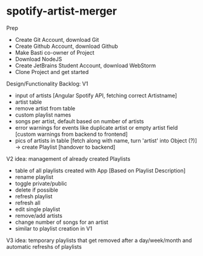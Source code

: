 # spotify-artist-merger

Prep
- Create Git Account, download Git
- Create Github Account, download Github
- Make Basti co-owner of Project
- Download NodeJS
- Create JetBrains Student Account, download WebStorm
- Clone Project and get started

Design/Functionality Backlog:
V1
- input of artists [Angular Spotify API, fetching correct Artistname]
- artist table
- remove artist from table
- custom playlist names
- songs per artist, default based on number of artists
- error warnings for events like duplicate artist or empty artist field [custom warnings from backend to frontend]
- pics of artists in table [fetch along with name, turn 'artist' into Object (?)]
-> create Playlist [handover to backend]

V2
idea: management of already created Playlists
- table of all playlists created with App [Based on Playlist Description]
 - rename playlist
 - toggle private/public
 - delete if possible
 - refresh playlist
 - refresh all
- edit single playlist
 - remove/add artists
 - change number of songs for an artist
 - similar to playlist creation in V1

V3
idea: temporary playlists that get removed after a day/week/month and automatic refreshs of playlists

